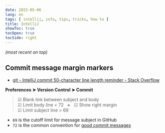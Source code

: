 ```yaml
---
date: 2022-05-06
lang: en
tags: [ intellij, info, tips, tricks, how to ]
title: IntelliJ
showToc: true
tocOpen: true
tocSide: right
---
```


<!--more-->

*(most recent on top)*

## Commit message margin markers

* [git - IntelliJ commit 50-character line length reminder - Stack Overflow](https://stackoverflow.com/a/64709473)

**Preferences ➤ Version Control ➤ Commit**

> ☑ Blank link between subject and body  
> ☑ Limit body line = 72 &nbsp; **+** &nbsp; ☑ Show right margin  
> ☑ Limit subject line = 69

* `69` is the cutoff limit for message subject in GitHub
* `72` is the common convention for [good commit messages](https://tbaggery.com/2008/04/19/a-note-about-git-commit-messages.html)
